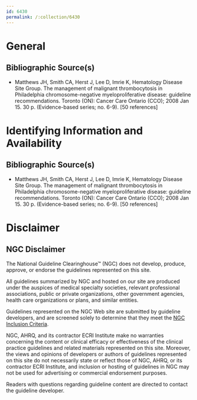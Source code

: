 ```yaml
---
id: 6430
permalink: /:collection/6430
---
```


# General

## Bibliographic Source(s)

- Matthews JH, Smith CA, Herst J, Lee D, Imrie K, Hematology Disease Site Group. The management of malignant thrombocytosis in Philadelphia chromosome-negative myeloproliferative disease: guideline recommendations. Toronto (ON): Cancer Care Ontario (CCO); 2008 Jan 15. 30 p. (Evidence-based series; no. 6-9). [50 references]

# Identifying Information and Availability

## Bibliographic Source(s)

- Matthews JH, Smith CA, Herst J, Lee D, Imrie K, Hematology Disease Site Group. The management of malignant thrombocytosis in Philadelphia chromosome-negative myeloproliferative disease: guideline recommendations. Toronto (ON): Cancer Care Ontario (CCO); 2008 Jan 15. 30 p. (Evidence-based series; no. 6-9). [50 references]

# Disclaimer

## NGC Disclaimer

The National Guideline Clearinghouse™ (NGC) does not develop, produce, approve, or endorse the guidelines represented on this site.

All guidelines summarized by NGC and hosted on our site are produced under the auspices of medical specialty societies, relevant professional associations, public or private organizations, other government agencies, health care organizations or plans, and similar entities.

Guidelines represented on the NGC Web site are submitted by guideline developers, and are screened solely to determine that they meet the [NGC Inclusion Criteria](/help-and-about/summaries/inclusion-criteria).

NGC, AHRQ, and its contractor ECRI Institute make no warranties concerning the content or clinical efficacy or effectiveness of the clinical practice guidelines and related materials represented on this site. Moreover, the views and opinions of developers or authors of guidelines represented on this site do not necessarily state or reflect those of NGC, AHRQ, or its contractor ECRI Institute, and inclusion or hosting of guidelines in NGC may not be used for advertising or commercial endorsement purposes.

Readers with questions regarding guideline content are directed to contact the guideline developer.


